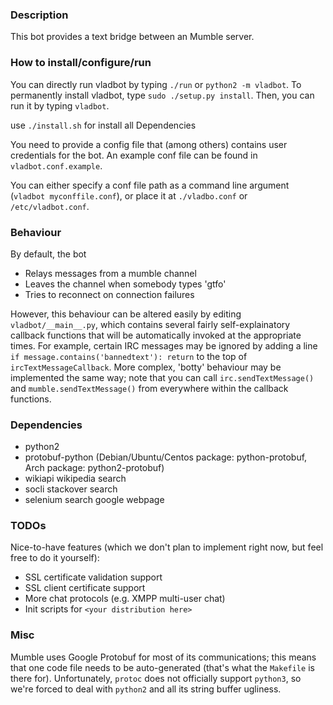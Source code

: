 ### Description

This bot provides a text bridge between an Mumble server.

### How to install/configure/run

You can directly run vladbot by typing `./run` or `python2 -m vladbot`.
To permanently install vladbot, type `sudo ./setup.py install`. Then, you can run it by typing `vladbot`.

use `./install.sh` for install all Dependencies

You need to provide a config file that (among others) contains user credentials for the bot. An example conf file can be found in `vladbot.conf.example`.

You can either specify a conf file path as a command line argument (`vladbot myconffile.conf`), or place it at `./vladbo.conf` or `/etc/vladbot.conf`.

### Behaviour

By default, the bot

- Relays messages from a mumble channel
- Leaves the channel when somebody types 'gtfo'
- Tries to reconnect on connection failures

However, this behaviour can be altered easily by editing `vladbot/__main__.py`, which contains several fairly self-explainatory callback functions that will be automatically invoked at the appropriate times.
For example, certain IRC messages may be ignored by adding a line `if message.contains('bannedtext'): return` to the top of `ircTextMessageCallback`.
More complex, 'botty' behaviour may be implemented the same way; note that you can call `irc.sendTextMessage()` and `mumble.sendTextMessage()` from everywhere within the callback functions.

### Dependencies

- python2
- protobuf-python (Debian/Ubuntu/Centos package: python-protobuf, Arch package: python2-protobuf)
- wikiapi wikipedia search
- socli stackover search
- selenium search google webpage

### TODOs

Nice-to-have features (which we don't plan to implement right now, but feel free to do it yourself):

- SSL certificate validation support
- SSL client certificate support
- More chat protocols (e.g. XMPP multi-user chat)
- Init scripts for `<your distribution here>`

### Misc

Mumble uses Google Protobuf for most of its communications; this means that one code file needs to be auto-generated (that's what the `Makefile` is there for). Unfortunately, `protoc` does not officially support `python3`, so we're forced to deal with `python2` and all its string buffer ugliness.


